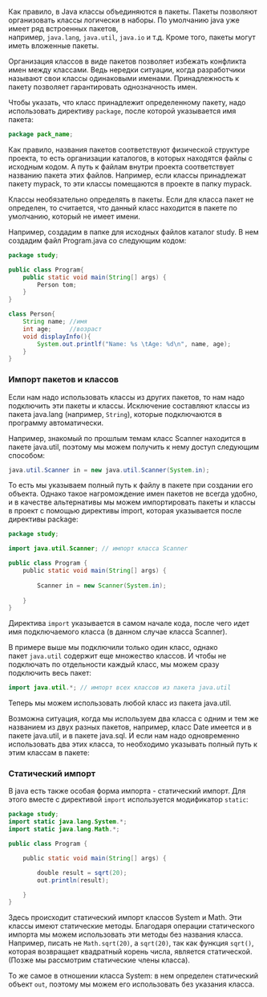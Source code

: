 Как правило, в Java классы объединяются в пакеты. Пакеты позволяют организовать классы логически в наборы. По умолчанию java уже имеет ряд встроенных пакетов, например, `java.lang`, `java.util`, `java.io` и т.д. Кроме того, пакеты могут иметь вложенные пакеты.

Организация классов в виде пакетов позволяет избежать конфликта имен между классами. Ведь нередки ситуации, когда разработчики называют свои классы одинаковыми именами. Принадлежность к пакету позволяет гарантировать однозначность имен.

Чтобы указать, что класс принадлежит определенному пакету, надо использовать директиву `package`, после которой указывается имя пакета:

```Java 
package pack_name;
```

Как правило, названия пакетов соответствуют физической структуре проекта, то есть организации каталогов, в которых находятся файлы с исходным кодом. А путь к файлам внутри проекта соответствует названию пакета этих файлов. Например, если классы принадлежат пакету mypack, то эти классы помещаются в проекте в папку mypack.

Классы необязательно определять в пакеты. Если для класса пакет не определен, то считается, что данный класс находится в пакете по умолчанию, который не имеет имени.

Например, создадим в папке для исходных файлов каталог study. В нем создадим файл Program.java со следующим кодом:

```Java 
package study;

public class Program{
	public static void main(String[] args) {
		Person tom;
	}
}

class Person{
	String name; //имя
	int age;     //возраст
	void displayInfo(){
		System.out.printlf("Name: %s \tAge: %d\n", name, age);
	}
}
```

### Импорт пакетов и классов

Если нам надо использовать классы из других пакетов, то нам надо подключить эти пакеты и классы. Исключение составляют классы из пакета java.lang (например, `String`), которые подключаются в программу автоматически.

Например, знакомый по прошлым темам класс Scanner находится в пакете java.util, поэтому мы можем получить к нему доступ следующим способом:

```Java
java.util.Scanner in = new java.util.Scanner(System.in);
```

То есть мы указываем полный путь к файлу в пакете при создании его объекта. Однако такое нагромождение имен пакетов не всегда удобно, и в качестве альтернативы мы можем импортировать пакеты и классы в проект с помощью директивы import, которая указывается после директивы package:

```Java 
package study;

import java.util.Scanner; // импорт класса Scanner

public class Program {
    public static void main(String[] args) {
    
        Scanner in = new Scanner(System.in);
        
    }
}
```

Директива `import` указывается в самом начале кода, после чего идет имя подключаемого класса (в данном случае класса Scanner).

В примере выше мы подключили только один класс, однако пакет `java.util` содержит еще множество классов. И чтобы не подключать по отдельности каждый класс, мы можем сразу подключить весь пакет:

```Java
import java.util.*; // импорт всех классов из пакета java.util
```

Теперь мы можем использовать любой класс из пакета java.util.

Возможна ситуация, когда мы используем два класса с одним и тем же названием из двух разных пакетов, например, класс Date имеется и в пакете java.util, и в пакете java.sql. И если нам надо одновременно использовать два этих класса, то необходимо указывать полный путь к этим классам в пакете:

### Статический импорт

В java есть также особая форма импорта - статический импорт. Для этого вместе с директивой `import` используется модификатор `static`:

```Java 
package study;
import static java.lang.System.*;
import static java.lang.Math.*;

public class Program { 

    public static void main(String[] args) {

        double result = sqrt(20);
        out.println(result);

    }
}
```

Здесь происходит статический импорт классов System и Math. Эти классы имеют статические методы. Благодаря операции статического импорта мы можем использовать эти методы без названия класса. Например, писать не `Math.sqrt(20)`, а `sqrt(20)`, так как функция `sqrt()`, которая возвращает квадратный корень числа, является статической. (Позже мы рассмотрим статические члены класса).

То же самое в отношении класса System: в нем определен статический объект `out`, поэтому мы можем его использовать без указания класса.

